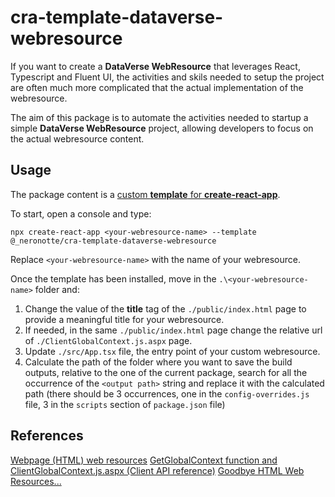 # cra-template-dataverse-webresource

If you want to create a **DataVerse WebResource** that leverages React, Typescript and Fluent UI, the activities and skils needed to setup the project are often much more complicated that the actual implementation of the webresource.

The aim of this package is to automate the activities needed to startup a simple **DataVerse WebResource** project, allowing developers to focus on the actual webresource content.

## Usage

The package content is a [custom **template** for **create-react-app**](https://create-react-app.dev/docs/custom-templates/).

To start, open a console and type:

``` Console
npx create-react-app <your-webresource-name> --template @_neronotte/cra-template-dataverse-webresource
```

Replace `<your-webresource-name>` with the name of your webresource.

Once the template has been installed, move in the `.\<your-webresource-name>` folder and:

1. Change the value of the **title** tag of the `./public/index.html` page to provide a meaningful title for your webresource.
2. If needed, in the same `./public/index.html` page change the relative url of `./ClientGlobalContext.js.aspx` page.
3. Update `./src/App.tsx` file, the entry point of your custom webresource.
4. Calculate the path of the folder where you want to save the build outputs, relative to the one of the current package, search for all the occurrence of the `<output path>` string and replace it with the calculated path (there should be 3 occurrences, one in the `config-overrides.js` file, 3 in the `scripts` section of `package.json` file)

## References

[Webpage (HTML) web resources](https://learn.microsoft.com/en-us/dynamics365/customerengagement/on-premises/developer/webpage-html-web-resources?view=op-9-1)
[GetGlobalContext function and ClientGlobalContext.js.aspx (Client API reference)](https://learn.microsoft.com/en-us/power-apps/developer/model-driven-apps/clientapi/reference/getglobalcontext-clientglobalcontext.js.aspx)
[Goodbye HTML Web Resources...](https://dianabirkelbach.wordpress.com/2021/09/29/goodbye-html-web-resources/)